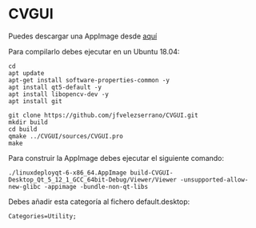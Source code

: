 # CVGUI

Puedes descargar una AppImage desde [aquí](https://urjc-my.sharepoint.com/:u:/g/personal/jose_velez_urjc_es/EXZbIpI2fwNEh1EIwumKMC4BBCVZoUd_QorfQHdYa9vtRQ?e=XPnStX)

Para compilarlo debes ejecutar en un Ubuntu 18.04:

```
cd
apt update
apt-get install software-properties-common -y
apt install qt5-default -y
apt install libopencv-dev -y
apt install git

git clone https://github.com/jfvelezserrano/CVGUI.git
mkdir build
cd build
qmake ../CVGUI/sources/CVGUI.pro
make
```

Para construir la AppImage debes ejecutar el siguiente comando:
```
./linuxdeployqt-6-x86_64.AppImage build-CVGUI-Desktop_Qt_5_12_1_GCC_64bit-Debug/Viewer/Viewer -unsupported-allow-new-glibc -appimage -bundle-non-qt-libs
```
Debes añadir esta categoría al fichero default.desktop:
```
Categories=Utility;
```
